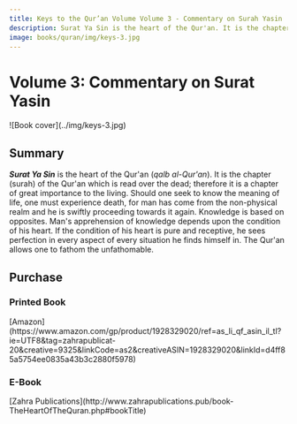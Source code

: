 ```yaml
---
title: Keys to the Qur’an Volume Volume 3 - Commentary on Surah Yasin
description: Surat Ya Sin is the heart of the Qur'an. It is the chapter of the Qur'an which is read over the dead; therefore it is a chapter of great importance to the living.
image: books/quran/img/keys-3.jpg
---
```


# Volume 3: Commentary on Surat Yasin

<div markdown="1" class="cover-image">
![Book cover](../img/keys-3.jpg)
</div>

## Summary

**_Surat Ya Sin_** is the heart of the Qur'an (_qalb al-Qur'an_). It is the chapter (surah) of the Qur'an which is read over the dead; therefore it is a chapter of great importance to the living. Should one seek to know the meaning of life, one must experience death, for man has come from the non-physical realm and he is swiftly proceeding towards it again. Knowledge is based on opposites. Man's apprehension of knowledge depends upon the condition of his heart. If the condition of his heart is pure and receptive, he sees perfection in every aspect of every situation he finds himself in. The Qur'an allows one to fathom the unfathomable.

## Purchase

### Printed Book

<div markdown="3" class="purchase-link">
[Amazon](https://www.amazon.com/gp/product/1928329020/ref=as_li_qf_asin_il_tl?ie=UTF8&tag=zahrapublicat-20&creative=9325&linkCode=as2&creativeASIN=1928329020&linkId=d4ff85a5754ee0835a43b3c2880f5978)
</div>

### E-Book

<div markdown="3" class="purchase-link">
[Zahra Publications](http://www.zahrapublications.pub/book-TheHeartOfTheQuran.php#bookTitle)
</div>